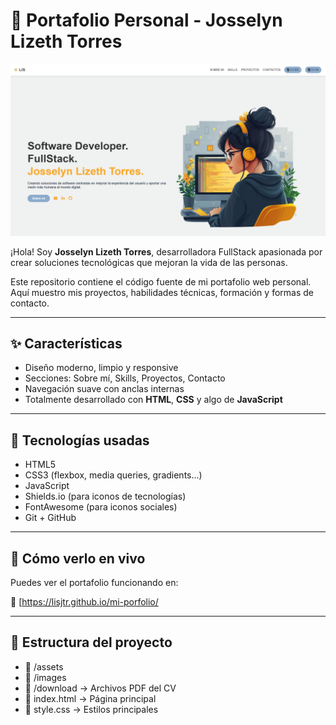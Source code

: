 # 💼 Portafolio Personal - Josselyn Lizeth Torres

![mobile](Imagen-Porfolio.png)

¡Hola! Soy **Josselyn Lizeth Torres**, desarrolladora FullStack apasionada por crear soluciones tecnológicas que mejoran la vida de las personas.

Este repositorio contiene el código fuente de mi portafolio web personal. Aquí muestro mis proyectos, habilidades técnicas, formación y formas de contacto.

---

## ✨ Características

- Diseño moderno, limpio y responsive
- Secciones: Sobre mí, Skills, Proyectos, Contacto
- Navegación suave con anclas internas
- Totalmente desarrollado con **HTML**, **CSS** y algo de **JavaScript**

---

## 🧰 Tecnologías usadas

- HTML5
- CSS3 (flexbox, media queries, gradients...)
- JavaScript 
- Shields.io (para iconos de tecnologías)
- FontAwesome (para iconos sociales)
- Git + GitHub

---

## 🧪 Cómo verlo en vivo

Puedes ver el portafolio funcionando en:

🔗 [https://lisjtr.github.io/mi-porfolio/

---

## 📂 Estructura del proyecto

  - 📁 /assets
  - 📁 /images
  - 📁 /download → Archivos PDF del CV
  - 📄 index.html → Página principal
  - 📄 style.css → Estilos principales
